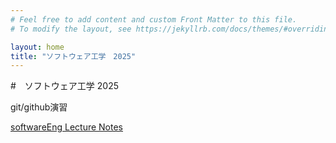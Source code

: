 ```yaml
---
# Feel free to add content and custom Front Matter to this file.
# To modify the layout, see https://jekyllrb.com/docs/themes/#overriding-theme-defaults

layout: home
title: "ソフトウェア工学　2025"
---
```


#　ソフトウェア工学 2025

git/github演習

[softwareEng Lecture Notes](softwaerEng2025.md)